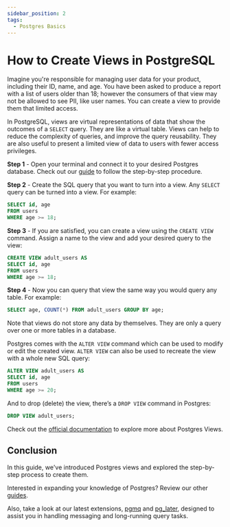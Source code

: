 ```yaml
---
sidebar_position: 2
tags:
  - Postgres Basics
---
```


# How to Create Views in PostgreSQL

Imagine you're responsible for managing user data for your product, including their ID, name, and age. You have been asked to produce a report with a list of users older than 18; however the consumers of that view may not be allowed to see PII, like user names. You can create a view to provide them that limited access.

In PostgreSQL, views are virtual representations of data that show the outcomes of a `SELECT` query. They are like a virtual table. Views can help to reduce the complexity of queries, and improve the query reusability. They are also useful to present a limited view of data to users with fewer access privileges.

**Step 1** - Open your terminal and connect it to your desired Postgres database. Check out our [guide](https://tembo.io/docs/postgres_guides/how-to-connect-to-postgres/) to follow the step-by-step procedure.

**Step 2** - Create the SQL query that you want to turn into a view. Any `SELECT` query can be turned into a view. For example:

``` sql
SELECT id, age
FROM users
WHERE age >= 18;
```

**Step 3** - If you are satisfied, you can create a view using the `CREATE VIEW` command. Assign a name to the view and add your desired query to the view:

``` sql
CREATE VIEW adult_users AS
SELECT id, age
FROM users
WHERE age >= 18;
```

**Step 4** - Now you can query that view the same way you would query any table. For example:

``` sql
SELECT age, COUNT(*) FROM adult_users GROUP BY age;
```

Note that views do not store any data by themselves. They are only a query over one or more tables in a database.

Postgres comes with the `ALTER VIEW` command which can be used to modify or edit the created view. `ALTER VIEW` can also be used to recreate the view with a whole new SQL query:

``` sql
ALTER VIEW adult_users AS
SELECT id, age
FROM users
WHERE age >= 20;
```

And to drop (delete) the view, there’s a `DROP VIEW` command in Postgres:

``` sql
DROP VIEW adult_users;
```

Check out the [official documentation](https://www.postgresql.org/docs/current/tutorial-views.html) to explore more about Postgres Views.

## Conclusion

In this guide, we've introduced Postgres views and explored the step-by-step process to create them.

Interested in expanding your knowledge of Postgres? Review our other [guides](https://tembo.io/docs/category/postgres-guides).

Also, take a look at our latest extensions, [pgmq](https://tembo.io/blog/introducing-pgmq) and [pg_later](https://tembo.io/blog/introducing-pg-later), designed to assist you in handling messaging and long-running query tasks.
